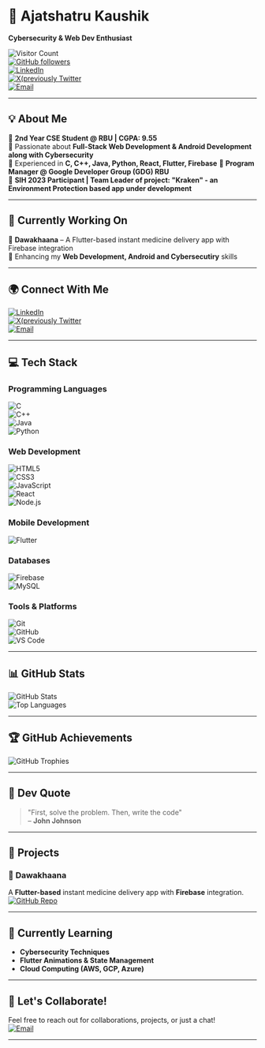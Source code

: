 # 🚀 Ajatshatru Kaushik  
**Cybersecurity & Web Dev Enthusiast**  

![Visitor Count](https://visitor-badge.glitch.me/badge?page_id=qwertiian.qwertiian)  
[![GitHub followers](https://img.shields.io/github/followers/qwertiian?label=Follow&style=social)](https://github.com/qwertiian)  
[![LinkedIn](https://img.shields.io/badge/LinkedIn-Connect-blue?style=flat-square&logo=linkedin)](https://www.linkedin.com/in/ajatshatru-kaushik-2a44b1279)  
[![X(previously Twitter](https://img.shields.io/badge/Twitter-Follow-blue?style=flat-square&logo=twitter)](https://x.com/Aj_qwertiian)   
[![Email](https://img.shields.io/badge/Email-Contact-red?style=flat-square&logo=gmail)](mailto:ajatshatrukaushik98@gmail.com)  

---

## 💡 **About Me**  
🔹 **2nd Year CSE Student @ RBU | CGPA: 9.55**  
🔹 Passionate about **Full-Stack Web Development & Android Development along with Cybersecurity**  
🔹 Experienced in **C, C++, Java, Python, React, Flutter, Firebase**
🔹 **Program Manager @ Google Developer Group (GDG) RBU**  
🔹 **SIH 2023 Participant | Team Leader of project: "Kraken" - an Environment Protection based app under development**  

---

## 🚀 **Currently Working On**  
📌 **Dawakhaana** – A Flutter-based instant medicine delivery app with Firebase integration  
📌 Enhancing my **Web Development, Android and Cybersecutiry** skills  

---

## 🌍 **Connect With Me**  
[![LinkedIn](https://img.shields.io/badge/LinkedIn-Connect-blue?style=for-the-badge&logo=linkedin)](https://www.linkedin.com/in/ajatshatru-kaushik-2a44b1279)  
[![X(previously Twitter](https://img.shields.io/badge/Twitter-Follow-blue?style=flat-square&logo=twitter)](https://x.com/Aj_qwertiian)   
[![Email](https://img.shields.io/badge/Email-Contact-red?style=for-the-badge&logo=gmail)](mailto:ajatshatrukaushik98@gmail.com)  

---

## 💻 **Tech Stack**  
### Programming Languages  
![C](https://img.shields.io/badge/C-00599C?style=flat-square&logo=c&logoColor=white)  
![C++](https://img.shields.io/badge/C%2B%2B-00599C?style=flat-square&logo=c%2B%2B&logoColor=white)  
![Java](https://img.shields.io/badge/Java-ED8B00?style=flat-square&logo=java&logoColor=white)  
![Python](https://img.shields.io/badge/Python-3776AB?style=flat-square&logo=python&logoColor=white)  

### Web Development  
![HTML5](https://img.shields.io/badge/HTML5-E34F26?style=flat-square&logo=html5&logoColor=white)  
![CSS3](https://img.shields.io/badge/CSS3-1572B6?style=flat-square&logo=css3&logoColor=white)  
![JavaScript](https://img.shields.io/badge/JavaScript-F7DF1E?style=flat-square&logo=javascript&logoColor=black)  
![React](https://img.shields.io/badge/React-20232A?style=flat-square&logo=react&logoColor=61DAFB)  
![Node.js](https://img.shields.io/badge/Node.js-339933?style=flat-square&logo=node.js&logoColor=white)  

### Mobile Development  
![Flutter](https://img.shields.io/badge/Flutter-02569B?style=flat-square&logo=flutter&logoColor=white)  

### Databases  
![Firebase](https://img.shields.io/badge/Firebase-FFCA28?style=flat-square&logo=firebase&logoColor=black)  
![MySQL](https://img.shields.io/badge/MySQL-4479A1?style=flat-square&logo=mysql&logoColor=white)  

### Tools & Platforms  
![Git](https://img.shields.io/badge/Git-F05032?style=flat-square&logo=git&logoColor=white)  
![GitHub](https://img.shields.io/badge/GitHub-181717?style=flat-square&logo=github&logoColor=white)  
![VS Code](https://img.shields.io/badge/VS_Code-007ACC?style=flat-square&logo=visual-studio-code&logoColor=white)  

---

## 📊 **GitHub Stats**  
![GitHub Stats](https://github-readme-stats.vercel.app/api?username=qwertiian&show_icons=true&theme=radical)  
![Top Languages](https://github-readme-stats.vercel.app/api/top-langs/?username=qwertiian&layout=compact&theme=radical)  

---

## 🏆 **GitHub Achievements**  
![GitHub Trophies](https://github-profile-trophy.vercel.app/?username=qwertiian&theme=onedark)  

---

## 📜 **Dev Quote**  
> "First, solve the problem. Then, write the code"  
> – **John Johnson**  

---

## 🔧 **Projects**  
### 🚀 **Dawakhaana**  
A **Flutter-based** instant medicine delivery app with **Firebase** integration.  
[![GitHub Repo](https://img.shields.io/badge/GitHub-Repo-black?style=flat-square&logo=github)](https://github.com/qwertiian/Dawakhaana_Rev.git)  

---

## 📌 **Currently Learning**  
- **Cybersecurity Techniques**  
- **Flutter Animations & State Management**  
- **Cloud Computing (AWS, GCP, Azure)**  

---

## 📩 **Let's Collaborate!**  
Feel free to reach out for collaborations, projects, or just a chat!  
[![Email](https://img.shields.io/badge/Email-Contact-red?style=for-the-badge&logo=gmail)](mailto:ajatshatrukaushik98@gmail.com)  

---
